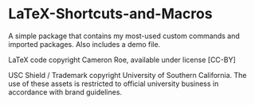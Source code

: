# LaTeX-Shortcuts-and-Macros
A simple package that contains my most-used custom commands and imported packages. Also includes a demo file.

LaTeX code copyright Cameron Roe, available under license [CC-BY]

USC Shield / Trademark copyright University of Southern California. The use of these assets is restricted to official university business in accordance with brand guidelines.

